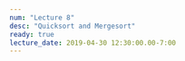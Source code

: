 ```yaml
---
num: "Lecture 8"
desc: "Quicksort and Mergesort"
ready: true
lecture_date: 2019-04-30 12:30:00.00-7:00
---
```


